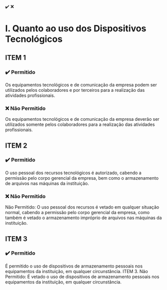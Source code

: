 ✔️
❌

# I. Quanto ao uso dos Dispositivos Tecnológicos

## ITEM 1
### ✔️️ Permitido
️Os equipamentos tecnológicos e de comunicação da empresa podem ser utilizados pelos colaboradores e por terceiros para a realização das atividades profissionais. 
### ❌ Não Permitido
Os equipamentos tecnológicos e de comunicação da empresa deverão ser utilizados somente pelos colaboradores para a realização das atividades profissionais. 

## ITEM 2
### ✔️️ Permitido
O uso pessoal dos recursos tecnológicos é autorizado, cabendo a permissão pelo corpo gerencial da empresa, bem como o armazenamento de arquivos nas máquinas da instituição.

### ❌ Não Permitido
Não Permitido: O uso pessoal dos recursos é vetado em qualquer situação normal, cabendo a permissão pelo corpo gerencial da empresa, como também é vetado o armazenamento impróprio de arquivos nas máquinas da instituição.

## ITEM 3
### ✔️️ Permitido
É permitido o uso de dispositivos de armazenamento pessoais nos equipamentos da instituição, em qualquer circunstância.
ITEM 3. Não Permitido: É vetado o uso de dispositivos de armazenamento pessoais nos equipamentos da instituição, em qualquer circunstância.

